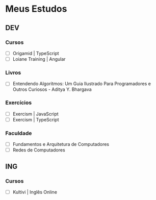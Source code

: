 # Meus Estudos

## DEV

### Cursos
- [ ] Origamid | TypeScript
- [ ] Loiane Training | Angular

### Livros
- [ ] Entendendo Algoritmos: Um Guia Ilustrado Para Programadores e Outros Curiosos - Aditya Y. Bhargava

### Exercícios
- [ ] Exercism | JavaScript
- [ ] Exercism | TypeScript

### Faculdade
- [ ] Fundamentos e Arquitetura de Computadores
- [ ] Redes de Computadores

## ING

### Cursos
- [ ] Kultivi | Inglês Online
